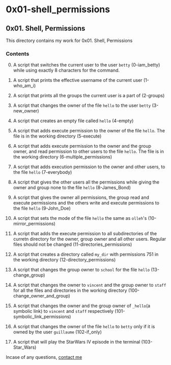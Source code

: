 # 0x01-shell_permissions

## 0x01. Shell, Permissions

This directory contains my work for 0x01. Shell, Permissions

### Contents

0. A script that switches the current user to the user ```betty``` (0-iam_betty) while using exactly 8 characters for the command.

1. A script that prints the effective username of the current user (1-who_am_i)

2. A script that prints all the groups the current user is a part of (2-groups)

3. A script that changes the owner of the file ```hello``` to the user ```betty``` (3-new_owner)

4. A script that creates an empty file called ```hello``` (4-empty)

5. A script that adds execute permission to the owner of the file ```hello```. The file is in the working directory (5-execute)

6. A script that adds execute permission to the owner and the group owner, and read permission to other users to the file ```hello```. The file is in the working directory (6-multiple_permissions)

7. A script that adds execution permission to the owner and other users, to the file ```hello``` (7-everybody)

8. A script that gives the other users all the permissions while giving the owner and group none to the file ```hello``` (8-James_Bond)

9. A script that gives the owner all permissions, the group read and execute permissions and the others write and execute permissions to the file ```hello``` (9-John_Doe)

10. A script that sets the mode of the file ```hello``` the same as ```olleh```'s (10-mirror_permissions)

11. A script that adds the execute permission to all subdirectories of the curretn directory for the owner, group owner and all other users. Regular files should not be changed (11-directories_permissions)

12. A script that creates a directory called ```my_dir``` with permissions 751 in the working directory (12-directory_permissions)

13. A script that changes the group owner to ```school``` for the file ```hello``` (13-change_group)

14. A script that changes the owner to ```vincent``` and the group owner to ```staff``` for all the files and directories in the working directory (100-change_owner_and_group)

15. A script that changes the owner and the group owner of ```_hello```(a symbolic link) to ```vincent``` and ```staff``` respectively (101-symbolic_link_permissions)

16. A script that changes the owner of the file ```hello``` to ```betty``` only if it is owned by the user ```guillaume``` (102-if_only)

17. A script that will play the StarWars IV episode in the terminal (103-Star_Wars)

Incase of any questions, [contact me](https://www.linkedin.com/in/ianonjuguna)
